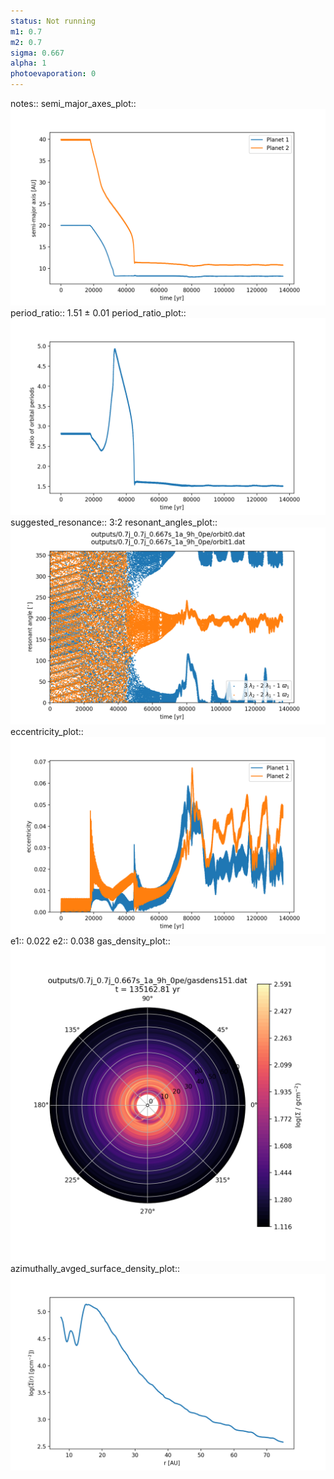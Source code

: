 ```yaml
---
status: Not running
m1: 0.7
m2: 0.7
sigma: 0.667
alpha: 1
photoevaporation: 0
---
```


notes::
semi_major_axes_plot:: ![semi_major_axes_0.7j_0.7j_0.667s_1a_9h_0pe.png](plots/semi_major_axes/semi_major_axes_0.7j_0.7j_0.667s_1a_9h_0pe.png)
period_ratio:: 1.51 ± 0.01
period_ratio_plot:: ![period_ratio_0.7j_0.7j_0.667s_1a_9h_0pe.png](plots/period_ratio/period_ratio_0.7j_0.7j_0.667s_1a_9h_0pe.png)
suggested_resonance:: 3:2
resonant_angles_plot:: ![resonant_angles_0.7j_0.7j_0.667s_1a_9h_0pe.png](plots/resonant_angles/resonant_angles_0.7j_0.7j_0.667s_1a_9h_0pe.png)
eccentricity_plot:: ![eccentricity_0.7j_0.7j_0.667s_1a_9h_0pe.png](plots/eccentricity/eccentricity_0.7j_0.7j_0.667s_1a_9h_0pe.png)
e1:: 0.022
e2:: 0.038
gas_density_plot:: ![gas_density_0.7j_0.7j_0.667s_1a_9h_0pe.png](plots/gas_density/gas_density_0.7j_0.7j_0.667s_1a_9h_0pe.png)
azimuthally_avged_surface_density_plot:: ![azimuthally_avged_surface_density_0.7j_0.7j_0.667s_1a_9h_0pe.png](plots/azimuthally_avged_surface_density/azimuthally_avged_surface_density_0.7j_0.7j_0.667s_1a_9h_0pe.png)
